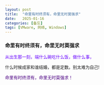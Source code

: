 ```yaml
---
layout: post
title:  "命里有时终须有，命里无时莫强求"
date:   2025-01-16
categories: [备忘]
tags: [VMware, 网络, Windows]  
---
```


### 命里有时终须有，命里无时莫强求

<font color="#6600ff">从出生那一刻，端什么碗吃什么饭，做什么事，</font>

什么时候成家和谁结婚，都是定数。别太难为自己!

<font color="#4b0082">命里有时终须有，命里无时莫强求！</font>
